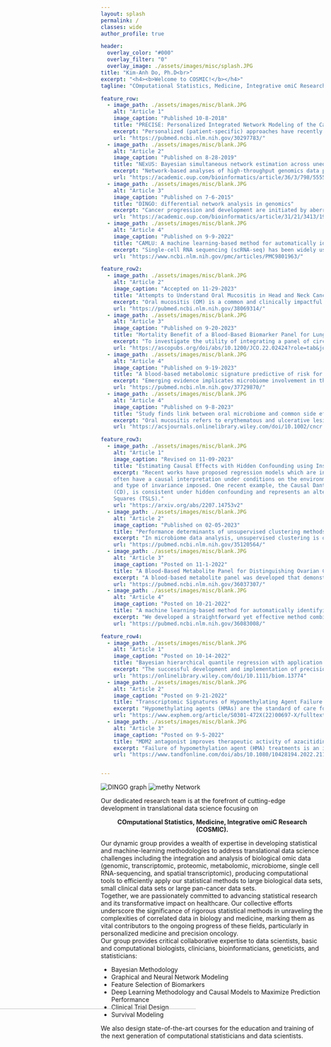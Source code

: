 ```yaml
---
layout: splash
permalink: /
classes: wide
author_profile: true

header:
  overlay_color: "#000"
  overlay_filter: "0"
  overlay_image: ./assets/images/misc/splash.JPG  
title: "Kim-Anh Do, Ph.D<br>"
excerpt: "<h4><b>Welcome to COSMIC!</b></h4>"
tagline: "COmputational Statistics, Medicine, Integrative omiC Research"

feature_row:
  - image_path: ./assets/images/misc/blank.JPG
    alt: "Article 1"
    image_caption: "Published 10-8-2018"
    title: "PRECISE: Personalized Integrated Network Modeling of the Cancer Proteome Atlas"
    excerpt: "Personalized (patient-specific) approaches have recently emerged with a precision medicine paradigm that acknowledges the fact that molecular pathway structures and activity might be considerably different within and across tumors. The functional cancer genome and proteome provide rich sources of information to identify patient-specific variations in signaling pathways and activities within and across tumors; however, current analytic methods lack the ability to exploit the diverse and multi-layered architecture of these complex biological networks."
    url: "https://pubmed.ncbi.nlm.nih.gov/30297783/"
  - image_path: ./assets/images/misc/blank.JPG
    alt: "Article 2"
    image_caption: "Published on 8-28-2019"
    title: "NExUS: Bayesian simultaneous network estimation across unequal sample sizes"
    excerpt: "Network-based analyses of high-throughput genomics data provide a holistic, systems-level understanding of various biological mechanisms for a common population. However, when estimating multiple networks across heterogeneous sub-populations, varying sample sizes pose a challenge in the estimation and inference, as network differences may be driven by differences in power."
    url: "https://academic.oup.com/bioinformatics/article/36/3/798/5555873"
  - image_path: ./assets/images/misc/blank.JPG
    alt: "Article 3"
    image_caption: "Published on 7-6-2015"
    title: "DINGO: differential network analysis in genomics"
    excerpt: "Cancer progression and development are initiated by aberrations in various molecular networks through coordinated changes across multiple genes and pathways. It is important to understand how these networks change under different stress conditions and/or patient-specific groups to infer differential patterns of activation and inhibition."
    url: "https://academic.oup.com/bioinformatics/article/31/21/3413/195238"
  - image_path: ./assets/images/misc/blank.JPG
    alt: "Article 4"
    image_caption: "Published on 9-9-2022"
    title: "CAMLU: A machine learning-based method for automatically identifying novel cells in annotating single-cell RNA-seq data"
    excerpt: "Single-cell RNA sequencing (scRNA-seq) has been widely used to decompose complex tissues into functionally distinct cell types. The first and usually the most important step of scRNA-seq data analysis is to accurately annotate the cell labels. In recent years, many supervised annotation methods have been developed and shown to be more convenient and accurate than unsupervised cell clustering."
    url: "https://www.ncbi.nlm.nih.gov/pmc/articles/PMC9801963/"

feature_row2:
  - image_path: ./assets/images/misc/blank.JPG
    alt: "Article 2"
    image_caption: "Accepted on 11-29-2023"
    title: "Attempts to Understand Oral Mucositis in Head and Neck Cancer Patients through Omics Studies: A Narrative Review"
    excerpt: "Oral mucositis (OM) is a common and clinically impactful side effect of cytotoxic cancer treatment, particularly in patients with head and neck squamous cell carcinoma (HNSCC) who undergo radiotherapy with or without concomitant chemotherapy. The etiology and pathogenic mechanisms of OM are complex, multifaceted and elicit both direct and indirect damage to the mucosa. In this narrative review, we describe studies that use various omics methodologies (genomics, transcriptomics, microbiomics and metabolomics) in attempts to elucidate the biological pathways associated with the development or severity of OM."
    url: "https://pubmed.ncbi.nlm.nih.gov/38069314/"
  - image_path: ./assets/images/misc/blank.JPG
    alt: "Article 3"
    image_caption: "Published on 9-20-2023"
    title: "Mortality Benefit of a Blood-Based Biomarker Panel for Lung Cancer on the Basis of the Prostate, Lung, Colorectal, and Ovarian Cohort"
    excerpt: "To investigate the utility of integrating a panel of circulating protein biomarkers in combination with a risk model on the basis of subject characteristics to identify individuals at high risk of harboring a lethal lung cancer."
    url: "https://ascopubs.org/doi/abs/10.1200/JCO.22.02424?role=tab&journalCode=jco"
  - image_path: ./assets/images/misc/blank.JPG
    alt: "Article 4"
    image_caption: "Published on 9-19-2023"
    title: "A blood-based metabolomic signature predictive of risk for pancreatic cancer"
    excerpt: "Emerging evidence implicates microbiome involvement in the development of pancreatic cancer (PaCa). Here, we investigate whether increases in circulating microbial-related metabolites associate with PaCa risk by applying metabolomics profiling to 172 sera collected within 5 years prior to PaCa diagnosis and 863 matched non-subject sera from participants in the Prostate, Lung, Colorectal, and Ovarian (PLCO) cohort."
    url: "https://pubmed.ncbi.nlm.nih.gov/37729870/"
  - image_path: ./assets/images/misc/blank.JPG
    alt: "Article 4"
    image_caption: "Published on 9-8-2023"
    title: "Study finds link between oral microbiome and common side effect in patients with head and neck cancer"
    excerpt: "Oral mucositis refers to erythematous and ulcerative lesions of the oral mucosa observed in patients with cancer being treated with chemotherapy, and/or with radiation therapy to fields involving the oral cavity. Lesions of oral mucositis are often very painful and compromise nutrition and oral hygiene as well as increase risk for local and systemic infection. Mucositis can also involve other areas of the alimentary tract; for example, gastrointestinal (GI) mucositis can manifest as diarrhea. Thus, mucositis is a highly significant and sometimes dose-limiting complication of cancer therapy"
    url: "https://acsjournals.onlinelibrary.wiley.com/doi/10.1002/cncr.35001"

feature_row3:
  - image_path: ./assets/images/misc/blank.JPG
    alt: "Article 1"
    image_caption: "Revised on 11-09-2023"
    title: "Estimating Causal Effects with Hidden Confounding using Instrumental Variables and Environments"
    excerpt: "Recent works have proposed regression models which are invariant across data collection environments [24, 20, 11, 16, 8]. These estimators
    often have a causal interpretation under conditions on the environments
    and type of invariance imposed. One recent example, the Causal Dantzig
    (CD), is consistent under hidden confounding and represents an alternative to classical instrumental variable estimators such as Two Stage Least
    Squares (TSLS)."
    url: "https://arxiv.org/abs/2207.14753v2"
  - image_path: ./assets/images/misc/blank.JPG
    alt: "Article 2"
    image_caption: "Published on 02-05-2023"
    title: "Performance determinants of unsupervised clustering methods for microbiome data"
    excerpt: "In microbiome data analysis, unsupervised clustering is often used to identify naturally occurring clusters, which can then be assessed for associations with characteristics of interest. In this work, we systematically compared beta diversity and clustering methods commonly used in microbiome analyses. We applied these to four published datasets where highly distinct microbiome profiles could be seen between sample groups, as well a clinical dataset with less clear separation between groups."
    url: "https://pubmed.ncbi.nlm.nih.gov/35120564/"
  - image_path: ./assets/images/misc/blank.JPG
    alt: "Article 3"
    image_caption: "Posted on 11-1-2022"
    title: "A Blood-Based Metabolite Panel for Distinguishing Ovarian Cancer from Benign Pelvic Masses"
    excerpt: "A blood-based metabolite panel was developed that demonstrates independent predictive ability and complements ROMA for distinguishing early-stage ovarian cancer from benign disease to better inform clinical decision making."
    url: "https://pubmed.ncbi.nlm.nih.gov/36037307/"
  - image_path: ./assets/images/misc/blank.JPG
    alt: "Article 4"
    image_caption: "Posted on 10-21-2022"
    title: "A machine learning-based method for automatically identifying novel cells in annotating single-cell RNA-seq data"
    excerpt: "We developed a straightforward yet effective method combining autoencoder with iterative feature selection to automatically identify novel cells from scRNA-seq data. Our method trains an autoencoder with the labeled training data and applies the autoencoder to the testing data to obtain reconstruction errors. By iteratively selecting features that demonstrate a bi-modal pattern and reclustering the cells using the selected feature, our method can accurately identify novel cells that are not present in the training data."
    url: "https://pubmed.ncbi.nlm.nih.gov/36083008/"

feature_row4:
  - image_path: ./assets/images/misc/blank.JPG
    alt: "Article 1"
    image_caption: "Posted on 10-14-2022"
    title: "Bayesian hierarchical quantile regression with application to characterizing the immune architecture of lung cancer"
    excerpt: "The successful development and implementation of precision immuno-oncology therapies requires a deeper understanding of the immune architecture at a patient level. T-cell receptor (TCR) repertoire sequencing is a relatively new technology that enables monitoring of T-cells, a subset of immune cells that play a central role in modulating immune response."
    url: "https://onlinelibrary.wiley.com/doi/10.1111/biom.13774"  
  - image_path: ./assets/images/misc/blank.JPG
    alt: "Article 2"
    image_caption: "Posted on 9-21-2022"
    title: "Transcriptomic Signatures of Hypomethylating Agent Failure in Myelodysplastic Syndromes and Chronic Myelomonocytic Leukemia. Exp Hematol"
    excerpt: "Hypomethylating agents (HMAs) are the standard of care for myelodysplastic syndromes (MDS) and chronic myelomonocytic leukemia (CMML). HMA treatment failure is a major clinical problem and its mechanisms are poorly characterized. We performed RNA sequencing in CD34+ bone marrow stem hematopoietic stem and progenitor cells (BM-HSPCs) from 51 patients with CMML and MDS before HMA treatment and compared transcriptomic signatures between responders and nonresponders."
    url: "https://www.exphem.org/article/S0301-472X(22)00697-X/fulltext" 
  - image_path: ./assets/images/misc/blank.JPG
    alt: "Article 3"
    image_caption: "Posted on 9-5-2022"
    title: "MDM2 antagonist improves therapeutic activity of azacitidine in myelodysplastic syndromes and chronic myelomonocytic leukemia"
    excerpt: "Failure of hypomethylation agent (HMA) treatments is an important issue in myelodysplastic syndromes (MDS) and chronic myelomonocytic leukemia (CMML). Recent studies indicated that function of wildtype TP53 positively impacts outcome of HMA treatments. We investigated the combination of the...."
    url: "https://www.tandfonline.com/doi/abs/10.1080/10428194.2022.2116932" 


---
```

<div class="photoContainer">
  <div class="columnContainer">
    <div class="side-image">
      <img src="./assets/images/misc/side-image1.JPG" alt="DINGO graph" class="spaced-image">
      <img src="./assets/images/misc/methyNetwork.JPG" alt="methy Network" class="spaced-image">
    </div>
  </div>

  <div class="bioContent">
    <div class="center responsive-font">
      <p style="text-align: left;" class="responsive-font">
        Our dedicated research team is at the forefront of cutting-edge development in translational data science focusing on
        <p style="text-align: center;" class="responsive-font"><b>COmputational Statistics, Medicine, Integrative omiC Research (COSMIC).</b></p>
        Our dynamic group provides a wealth of expertise in developing statistical and machine-learning methodologies to address translational data science challenges including the integration and analysis of biological omic data (genomic, transcriptomic, proteomic, metabolomic, microbiome, single cell RNA-sequencing, and spatial transcriptomic),
        producing computational tools to efficiently apply our statistical methods to large biological data sets, small clinical data sets or large pan-cancer data sets.
        <br/>
        Together, we are passionately committed to advancing statistical research and its transformative impact on healthcare.
        Our collective efforts underscore the significance of rigorous statistical methods in unraveling the complexities of correlated data in biology and medicine, marking them as vital contributors to the ongoing progress of these fields, particularly in personalized medicine and precision oncology.
        <br/>
        Our group provides critical collaborative expertise to data scientists, basic and computational biologists, clinicians, bioinformaticians, geneticists, and statisticians:
        <ul>
          <li class="responsive-font">Bayesian Methodology</li>
          <li class="responsive-font">Graphical and Neural Network Modeling</li>
          <li class="responsive-font">Feature Selection of Biomarkers</li>
          <li class="responsive-font">Deep Learning Methodology and Causal Models to Maximize Prediction Performance</li>
          <li class="responsive-font">Clinical Trial Design</li>
          <li class="responsive-font">Survival Modeling</li>
        </ul>
        We also design state-of-the-art courses for the education and training of the next generation of computational statisticians and data scientists.
      </p>
      <img src="./assets/images/misc/liverScan.JPG" alt="Liver Scan" class="centered-image" style="">
      <img src="./assets/images/people/collage2.PNG" class="centered-image" style= "margin-top: -6em; width: 250%; margin-left: -75%;" alt="">
  <a href="mailto:kimdo@mdanderson.org"><p style="text-style: none; text-align: center; font-size:20px; margin-top: -18em; margin-bottom: 10em;">Contact Me</p></a>
    </div>
  </div>

  <div class="columnContainer">
    <div class="side-image">
      <img src="./assets/images/misc/iBRIGHT.JPG" alt="iBRIGHT symbol" class="spaced-image">
      <img src="./assets/images/misc/oralMicro.JPG" alt="Oral Microbiome" class="spaced-image">
    </div>
  </div>
</div>

<a href="#" class="back-to-top">{{ site.data.ui-text[site.locale].back_to_top | default: 'Back to Top' }} &uarr;</a>
<div>
  <h2 style="text-decoration: none; color: black; text-align:center;">In the News</h2>
</div>
<div class="custom-feature">
    <p style="font-size: medium;">Posted on 05-30-2024</p>
    <a href="https://www.mdpi.com/2072-6694/16/11/2070" target="_blank">
    <h3>Our Groundbreaking Article on Lethal Lung Cancer Biomarkers Published in Cancers Journal's Special Issue!</h3></a>
    <p style="font-size: 25px;" >Click on the title to read more about the Validation of a Blood-Based Protein Biomarker Panel for a Risk Assessment of Lethal Lung Cancer in the Physicians’ Health Study</p>
    <p style="font-size: medium;">Posted on 12-21-2023</p>
    <a href="https://www.mdanderson.org/cancerwise/23-cancer-research-highlights-from-the-past-year-2023.h00-159624168.html" target="_blank">
    <h3>Our Research Study Earns a Place in MD Anderson's 23 Cancer Research Highlights of 2023! </h3></a>
    <p style="font-size: 25px;" >Read more about it on the MD Anderson website: Blood test developed at MD Anderson aids in predicting lung cancer mortality risk</p>
</div>

<div class="containerIframe">
  <div class="left-column">
      <h2 style="text-align:center; color: black;">Recent Talk</h2>
      <iframe src="https://onedrive.live.com/embed?resid=DD1D7A6CCCA3FEEC%2160909&amp;authkey=%21ALLKjlXnQyb-dDA&amp;em=2&amp;wdAr=1.7777777777777777" width="100%" height="90%" frameborder="0">This is an embedded <a target="_blank" href="https://office.com">Microsoft Office</a> presentation, powered by <a target="_blank" href="https://office.com/webapps">Office</a>.</iframe>
  </div>
  <div class="right-column">
    <summary><h2 style="text-align: center; color: black;">List of Softwares</h2></summary>
    <div style="text-align: center;">
      <div style="text-align: left; display: inline-block;">
        <li style="font-size: 25px;"><a href="https://biostatistics.mdanderson.org/shinyapps/aPCoA/" target="_blank">aPCoA</a></li>
        <li style="font-size: 25px;"><a href="https://github.com/LyonsZhang/BAZE" target="_blank">BAZE</a></li>
        <li style="font-size: 25px;"><a href="https://github.com/ziyili20/CAMLU.git" target="_blank">CAMLU</a></li>
        <li style="font-size: 25px;"><a href="https://github.com/cran/iDINGO.git" target="_blank">DINGO, iDINGO</a></li>
        <li style="font-size: 25px;"><a href="https://odin.mdacc.tmc.edu/~kim/geneclust/" target="_blank">GENECLUST</a></li>
        <li style="font-size: 25px;"><a href="https://rdrr.io/github/YushuShi/looPA/" target="_blank">looPA</a></li>
        <li style="font-size: 25px;"><a href="https://github.com/longjp/mediateR" target="_blank">mediateR</a></li>
        <li style="font-size: 25px;"><a href="https://github.com/priyamdas2/NExUS" target="_blank">NExUS</a></li>
        <li style="font-size: 25px;"><a href="https://github.com/MinJinHa/PRECISE" target="_blank">PRECISE</a></li>
        <li style="font-size: 25px;"><a href="https://biostatistics.mdanderson.org/shinyapps/ProgPerm/" target="_blank">ProgPerm</a></li>
        <li style="font-size: 25px;"><a href="https://github.com/YushuShi/sparseMbClust/" target="_blank">sparseMbClust</a></li>
      </div>
    </div>
  </div>
</div>  
<a href="#" class="back-to-top">{{ site.data.ui-text[site.locale].back_to_top | default: 'Back to Top' }} &uarr;</a>
<div>
  <a href="/COSMIC/papers" target="_blank" style="text-decoration: none; color: black; text-align:center;"><h2>Recent Published and Impactful Papers</h2></a>
</div>

{% include feature_row id="feature_row" %}

{% include feature_row id="feature_row2" %}

{% include feature_row id="feature_row3" %}
